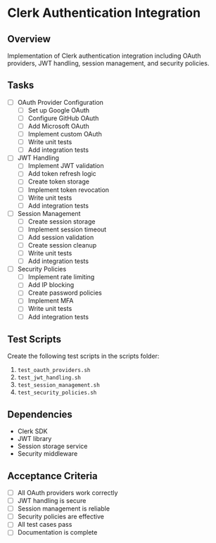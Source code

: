 # Clerk Authentication Integration

## Overview
Implementation of Clerk authentication integration including OAuth providers, JWT handling, session management, and security policies.

## Tasks
- [ ] OAuth Provider Configuration
  - [ ] Set up Google OAuth
  - [ ] Configure GitHub OAuth
  - [ ] Add Microsoft OAuth
  - [ ] Implement custom OAuth
  - [ ] Write unit tests
  - [ ] Add integration tests

- [ ] JWT Handling
  - [ ] Implement JWT validation
  - [ ] Add token refresh logic
  - [ ] Create token storage
  - [ ] Implement token revocation
  - [ ] Write unit tests
  - [ ] Add integration tests

- [ ] Session Management
  - [ ] Create session storage
  - [ ] Implement session timeout
  - [ ] Add session validation
  - [ ] Create session cleanup
  - [ ] Write unit tests
  - [ ] Add integration tests

- [ ] Security Policies
  - [ ] Implement rate limiting
  - [ ] Add IP blocking
  - [ ] Create password policies
  - [ ] Implement MFA
  - [ ] Write unit tests
  - [ ] Add integration tests

## Test Scripts
Create the following test scripts in the scripts folder:
1. `test_oauth_providers.sh`
2. `test_jwt_handling.sh`
3. `test_session_management.sh`
4. `test_security_policies.sh`

## Dependencies
- Clerk SDK
- JWT library
- Session storage service
- Security middleware

## Acceptance Criteria
- [ ] All OAuth providers work correctly
- [ ] JWT handling is secure
- [ ] Session management is reliable
- [ ] Security policies are effective
- [ ] All test cases pass
- [ ] Documentation is complete 